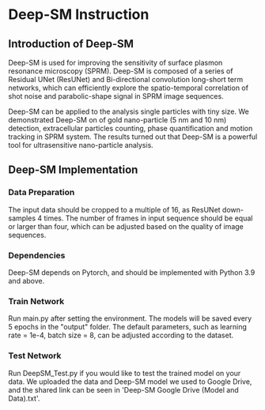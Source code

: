 # Deep-SM Instruction



## Introduction of Deep-SM
Deep-SM is used for improving the sensitivity of surface plasmon resonance microscopy (SPRM). Deep-SM is composed of a 
series of Residual UNet (ResUNet) and Bi-directional convolution long-short term networks, which can efficiently explore
the spatio-temporal correlation of shot noise and parabolic-shape signal in SPRM image sequences.

Deep-SM can be applied to the analysis single particles with tiny size. We demonstrated Deep-SM on of gold nano-particle
 (5 nm and 10 nm) detection, extracellular particles counting, phase quantification and motion tracking in SPRM system. 
The results turned out that Deep-SM is a powerful tool for ultrasensitive nano-particle analysis.



## Deep-SM Implementation

### Data Preparation
The input data  should be cropped to a multiple of 16, as ResUNet down-samples 4 times. The number of frames in input
sequence should be equal or larger than four, which can be adjusted based on the quality of image sequences.

### Dependencies
Deep-SM depends on Pytorch, and should be implemented with Python 3.9 and above.

### Train Network
Run main.py after setting the environment. The models will be saved every 5 epochs in the "output" folder. The default 
parameters, such as learning rate = 1e-4, batch size = 8, can be adjusted according to the dataset.

### Test Network
Run DeepSM_Test.py if you would like to test the trained model on your data. We uploaded the data and Deep-SM model we used to 
Google Drive, and the shared link can be seen in 'Deep-SM Google Drive (Model and Data).txt'.